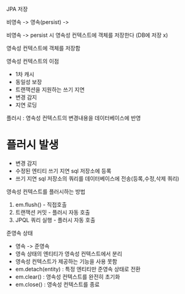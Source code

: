 JPA 저장


비영속 -> 영속(persist) -> 


비영속 -> persist 시 영속성 컨텍스트에 객체를 저장한다 (DB에 저장 x)

영속성 컨텍스트에 객체를 저장함 


영속성 컨텍스트의 이점
  - 1차 캐시
- 동일성 보장
- 트랜잭션을 지원하는 쓰기 지연
- 변경 감지
- 지연 로딩

플러시 : 영속성 컨텍스트의 변경내용을 데이터베이스에 반영

# 플러시 발생

- 변경 감지
- 수정된 엔티티 쓰기 지연 sql  저장소에 등록
- 쓰기 지연 sql 저장소의 쿼리를 데이터베이스에 전송(등록,수정,삭제 쿼리)

영속성 컨텍스트를 플러시하는 방법
1. em.flush() - 직접호출
2. 트랜잭션 커밋 - 플러시 자동 호출
3. JPQL 쿼리 실행 - 플러시 자동 호출


준영속 상태 

- 영속 -> 준영속
- 영속 상태의 엔티티가 영속성 컨텍스트에서 분리
- 영속성 컨텍스트가 제공하는 기능을 사용 못함
- em.detach(entity) : 특정 엔티티만 준영속 상태로 전환
- em.clear() : 영속성 컨텍스트를 완전히 초기화
- em.close() : 영속성 컨텍스트를 종료
